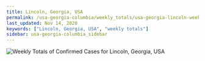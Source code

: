 ```yaml
---
title: Lincoln, Georgia, USA
permalink: /usa-georgia-columbia/weekly_totals/usa-georgia-lincoln-weekly_totals.html
last_updated: Nov 14, 2020
keywords: ["Lincoln, Georgia, USA", "weekly totals"]
sidebar: usa-georgia-columbia_sidebar
---
```


![Weekly Totals of Confirmed Cases for Lincoln, Georgia, USA](/covid_tracker/images/graphs/usa-georgia-lincoln-weekly_totals_graph.png)
